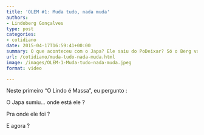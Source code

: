 ```yaml
---
title: 'OLEM #1: Muda tudo, nada muda'
authors:
- Lindoberg Gonçalves
type: post
categories:
- cotidiano
date: 2015-04-17T16:59:41+00:00
summary: O que aconteceu com o Japa? Ele saiu do PoDeixar? Só o Berg vai continuar o site agora?
url: /cotidiano/muda-tudo-nada-muda.html
image: /images/OLEM-1-Muda-tudo-nada-muda.jpeg
format: video

---
```

Neste primeiro &#8220;O Lindo é Massa&#8221;, eu pergunto :

O Japa sumiu&#8230; onde está ele ?

Pra onde ele foi ?

E agora ?